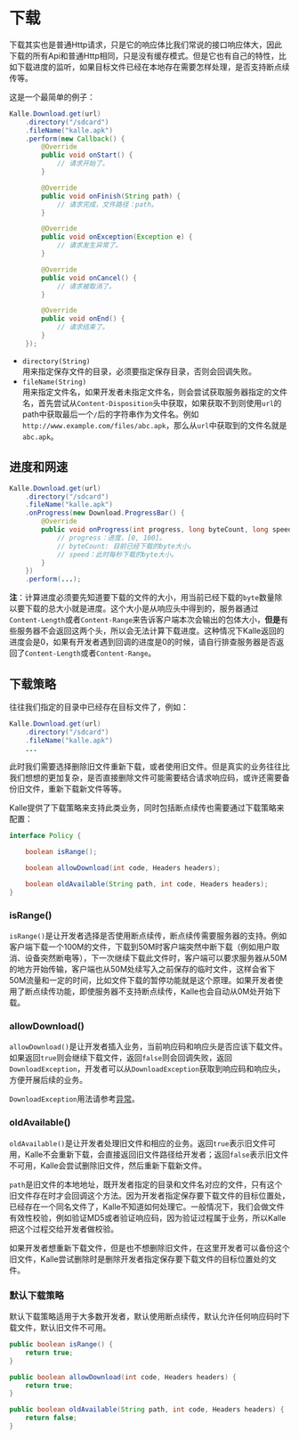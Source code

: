 # 下载
下载其实也是普通Http请求，只是它的响应体比我们常说的接口响应体大，因此下载的所有Api和普通Http相同，只是没有缓存模式。但是它也有自己的特性，比如下载进度的监听，如果目标文件已经在本地存在需要怎样处理，是否支持断点续传等。

这是一个最简单的例子：
```java
Kalle.Download.get(url)
    .directory("/sdcard")
    .fileName("kalle.apk")
    .perform(new Callback() {
        @Override
        public void onStart() {
            // 请求开始了。
        }

        @Override
        public void onFinish(String path) {
            // 请求完成，文件路径：path。
        }

        @Override
        public void onException(Exception e) {
        	// 请求发生异常了。
        }

        @Override
        public void onCancel() {
        	// 请求被取消了。
        }

        @Override
        public void onEnd() {
        	// 请求结束了。
        }
    });
```

* `directory(String)`  
  用来指定保存文件的目录，必须要指定保存目录，否则会回调失败。
* `fileName(String)`  
  用来指定文件名，如果开发者未指定文件名，则会尝试获取服务器指定的文件名，首先尝试从`Content-Disposition`头中获取，如果获取不到则使用`url`的path中获取最后一个`/`后的字符串作为文件名。例如`http://www.example.com/files/abc.apk`，那么从`url`中获取到的文件名就是`abc.apk`。

## 进度和网速
```java
Kalle.Download.get(url)
    .directory("/sdcard")
    .fileName("kalle.apk")
    .onProgress(new Download.ProgressBar() {
        @Override
        public void onProgress(int progress, long byteCount, long speed) {
            // progress：进度，[0, 100]。
            // byteCount: 目前已经下载的byte大小。
            // speed：此时每秒下载的byte大小。
        }
    })
    .perform(...);
```

**注**：计算进度必须要先知道要下载的文件的大小，用当前已经下载的`byte`数量除以要下载的总大小就是进度。这个大小是从响应头中得到的，服务器通过`Content-Length`或者`Content-Range`来告诉客户端本次会输出的包体大小，**但是**有些服务器不会返回这两个头，所以会无法计算下载进度。这种情况下Kalle返回的进度会是0，如果有开发者遇到回调的进度是0的时候，请自行排查服务器是否返回了`Content-Length`或者`Content-Range`。

## 下载策略
往往我们指定的目录中已经存在目标文件了，例如：
```java
Kalle.Download.get(url)
    .directory("/sdcard")
    .fileName("kalle.apk")
    ...
```

此时我们需要选择删除旧文件重新下载，或者使用旧文件。但是真实的业务往往比我们想想的更加复杂，是否直接删除文件可能需要结合请求响应码，或许还需要备份旧文件，重新下载新文件等等。

Kalle提供了下载策略来支持此类业务，同时包括断点续传也需要通过下载策略来配置：
```java
interface Policy {

    boolean isRange();

    boolean allowDownload(int code, Headers headers);

    boolean oldAvailable(String path, int code, Headers headers);
}
```

### isRange()
`isRange()`是让开发者选择是否使用断点续传，断点续传需要服务器的支持。例如客户端下载一个100M的文件，下载到50M时客户端突然中断下载（例如用户取消、设备突然断电等），下一次继续下载此文件时，客户端可以要求服务器从50M的地方开始传输，客户端也从50M处续写入之前保存的临时文件，这样会省下50M流量和一定的时间，比如文件下载的暂停功能就是这个原理。如果开发者使用了断点续传功能，即使服务器不支持断点续传，Kalle也会自动从0M处开始下载。

### allowDownload()
`allowDownload()`是让开发者插入业务，当前响应码和响应头是否应该下载文件。如果返回`true`则会继续下载文件，返回`false`则会回调失败，返回`DownloadException`，开发者可以从`DownloadException`获取到响应码和响应头，方便开展后续的业务。

`DownloadException`用法请参考[异常](../error)。

### oldAvailable()
`oldAvailable()`是让开发者处理旧文件和相应的业务。返回`true`表示旧文件可用，Kalle不会重新下载，会直接返回旧文件路径给开发者；返回`false`表示旧文件不可用，Kalle会尝试删除旧文件，然后重新下载新文件。

`path`是旧文件的本地地址，既开发者指定的目录和文件名对应的文件，只有这个旧文件存在时才会回调这个方法。因为开发者指定保存要下载文件的目标位置处，已经存在一个同名文件了，Kalle不知道如何处理它。一般情况下，我们会做文件有效性校验，例如验证MD5或者验证响应码，因为验证过程属于业务，所以Kalle把这个过程交给开发者做校验。

如果开发者想重新下载文件，但是也不想删除旧文件，在这里开发者可以备份这个旧文件，Kalle尝试删除时是删除开发者指定保存要下载文件的目标位置处的文件。

### 默认下载策略
默认下载策略适用于大多数开发者，默认使用断点续传，默认允许任何响应码时下载文件，默认旧文件不可用。
```java
public boolean isRange() {
    return true;
}

public boolean allowDownload(int code, Headers headers) {
    return true;
}

public boolean oldAvailable(String path, int code, Headers headers) {
    return false;
}
```